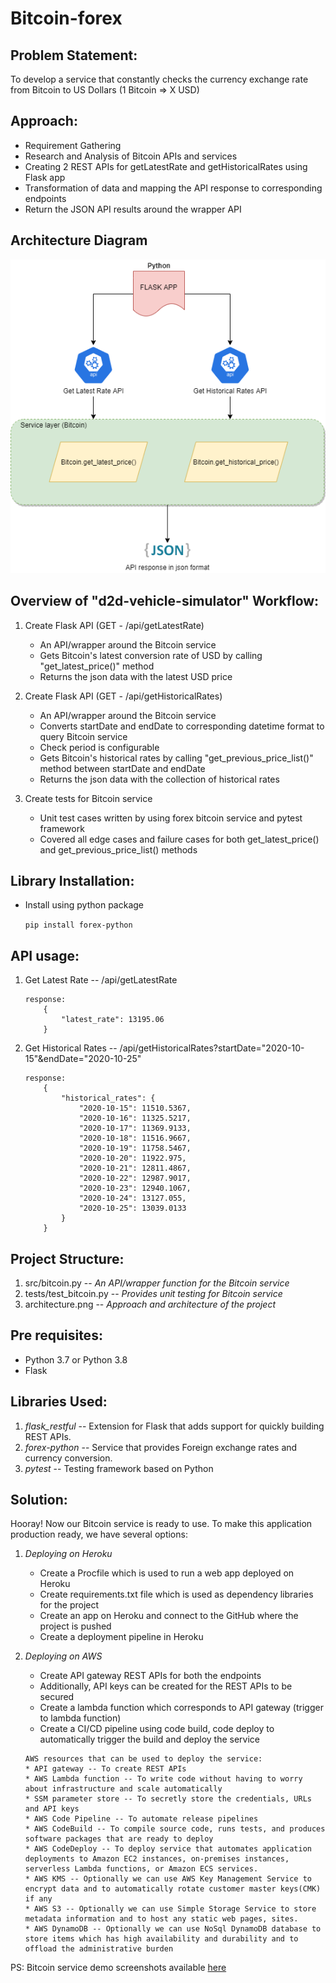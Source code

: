 # Bitcoin-forex #

Problem Statement:
------------------------------------------------------------------------------------
To develop a service that constantly checks the currency exchange rate from Bitcoin to US Dollars (1 Bitcoin => X USD)


Approach:
------------------------------------------------------------------------------------

* Requirement Gathering
* Research and Analysis of Bitcoin APIs and services
* Creating 2 REST APIs for getLatestRate and getHistoricalRates using Flask app
* Transformation of data and mapping the API response to corresponding endpoints
* Return the JSON API results around the wrapper API


Architecture Diagram
--------------------------------------------------------------------------------------

![Alt text](/architecture.png?raw=true "Architecture Diagram")


Overview of "d2d-vehicle-simulator" Workflow:
------------------------------------------------------------------------------------

1. Create Flask API (GET - /api/getLatestRate)
    * An API/wrapper around the Bitcoin service
    * Gets Bitcoin's latest conversion rate of USD by calling "get_latest_price()" method
    * Returns the json data with the latest USD price
    
2. Create Flask API (GET - /api/getHistoricalRates)
    * An API/wrapper around the Bitcoin service
	* Converts startDate and endDate to corresponding datetime format to query Bitcoin service
	* Check period is configurable
    * Gets Bitcoin's historical rates by calling "get_previous_price_list()" method between startDate and endDate
    * Returns the json data with the collection of historical rates
	
3. Create tests for Bitcoin service
	* Unit test cases written by using forex bitcoin service and pytest framework
	* Covered all edge cases and failure cases for both get_latest_price() and get_previous_price_list() methods
	
	
Library Installation:
------------------------------------------------------------------------------------
* Install using python package

	```pip install forex-python```
	
	
API usage:
--------------------------------------------------------------------------------------
1. Get Latest Rate -- /api/getLatestRate

	```
	response:
		{
			"latest_rate": 13195.06
		}
	```

2. Get Historical Rates -- /api/getHistoricalRates?startDate="2020-10-15"&endDate="2020-10-25"

	```
	response:
		{
			"historical_rates": {
				"2020-10-15": 11510.5367,
				"2020-10-16": 11325.5217,
				"2020-10-17": 11369.9133,
				"2020-10-18": 11516.9667,
				"2020-10-19": 11758.5467,
				"2020-10-20": 11922.975,
				"2020-10-21": 12811.4867,
				"2020-10-22": 12987.9017,
				"2020-10-23": 12940.1067,
				"2020-10-24": 13127.055,
				"2020-10-25": 13039.0133
			}
		}
	```
	
Project Structure:
--------------------------------------------------------------------------------------

1. src/bitcoin.py -- _An API/wrapper function for the Bitcoin service_
2. tests/test_bitcoin.py -- _Provides unit testing for Bitcoin service_
3. architecture.png -- _Approach and architecture of the project_


Pre requisites:
---------------------------------------------------------------------------------------

* Python 3.7 or Python 3.8
* Flask


Libraries Used:
---------------------------------------------------------------------------------------

1. _flask_restful_ -- Extension for Flask that adds support for quickly building REST APIs.
2. _forex-python_ -- Service that provides Foreign exchange rates and currency conversion.
3. _pytest_ -- Testing framework based on Python


Solution:
---------------------------------------------------------------------------------------

Hooray! Now our Bitcoin service is ready to use. To make this application production ready, we have several options:
1. _Deploying on Heroku_
	* Create a Procfile which is used to run a web app deployed on Heroku
	* Create requirements.txt file which is used as dependency libraries for the project
	* Create an app on Heroku and connect to the GitHub where the project is pushed
	* Create a deployment pipeline in Heroku
	
2. _Deploying on AWS_
	* Create API gateway REST APIs for both the endpoints
	* Additionally, API keys can be created for the REST APIs to be secured
	* Create a lambda function which corresponds to API gateway (trigger to lambda function)
	* Create a CI/CD pipeline using code build, code deploy to automatically trigger the build and deploy the service
	
	```
	AWS resources that can be used to deploy the service:
	* API gateway -- To create REST APIs
	* AWS Lambda function -- To write code without having to worry about infrastructure and scale automatically
	* SSM parameter store -- To secretly store the credentials, URLs and API keys
	* AWS Code Pipeline -- To automate release pipelines
	* AWS CodeBuild -- To compile source code, runs tests, and produces software packages that are ready to deploy
	* AWS CodeDeploy -- To deploy service that automates application deployments to Amazon EC2 instances, on-premises instances, serverless Lambda functions, or Amazon ECS services.
	* AWS KMS -- Optionally we can use AWS Key Management Service to encrypt data and to automatically rotate customer master keys(CMK) if any
	* AWS S3 -- Optionally we can use Simple Storage Service to store metadata information and to host any static web pages, sites.
	* AWS DynamoDB -- Optionally we can use NoSql DynamoDB database to store items which has high availability and durability and to offload the administrative burden
	```


PS: Bitcoin service demo screenshots available [here](/demo_screenshots/README.md)